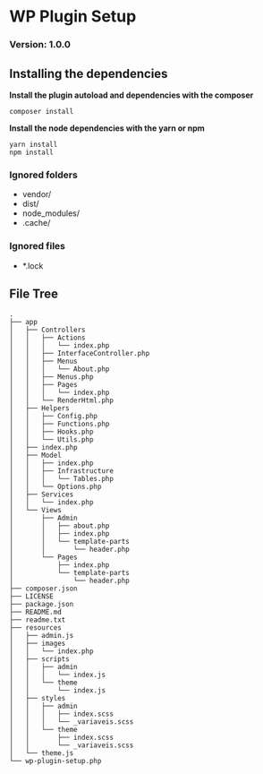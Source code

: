 # WP Plugin Setup
### Version: 1.0.0

## Installing the dependencies
**Install the plugin autoload and dependencies with the composer**
``` 
composer install
```

**Install the node dependencies with the yarn or npm**
``` 
yarn install
npm install
```


### Ignored folders
- vendor/
- dist/
- node_modules/
- .cache/

### Ignored files
- *.lock


## File Tree
```
.
├── app
│   ├── Controllers
│   │   ├── Actions
│   │   │   └── index.php
│   │   ├── InterfaceController.php
│   │   ├── Menus
│   │   │   └── About.php
│   │   ├── Menus.php
│   │   ├── Pages
│   │   │   └── index.php
│   │   └── RenderHtml.php
│   ├── Helpers
│   │   ├── Config.php
│   │   ├── Functions.php
│   │   ├── Hooks.php
│   │   └── Utils.php
│   ├── index.php
│   ├── Model
│   │   ├── index.php
│   │   ├── Infrastructure
│   │   │   └── Tables.php
│   │   └── Options.php
│   ├── Services
│   │   └── index.php
│   └── Views
│       ├── Admin
│       │   ├── about.php
│       │   ├── index.php
│       │   └── template-parts
│       │       └── header.php
│       └── Pages
│           ├── index.php
│           └── template-parts
│               └── header.php
├── composer.json
├── LICENSE
├── package.json
├── README.md
├── readme.txt
├── resources
│   ├── admin.js
│   ├── images
│   │   └── index.php
│   ├── scripts
│   │   ├── admin
│   │   │   └── index.js
│   │   └── theme
│   │       └── index.js
│   ├── styles
│   │   ├── admin
│   │   │   ├── index.scss
│   │   │   └── _variaveis.scss
│   │   └── theme
│   │       ├── index.scss
│   │       └── _variaveis.scss
│   └── theme.js
└── wp-plugin-setup.php


```
